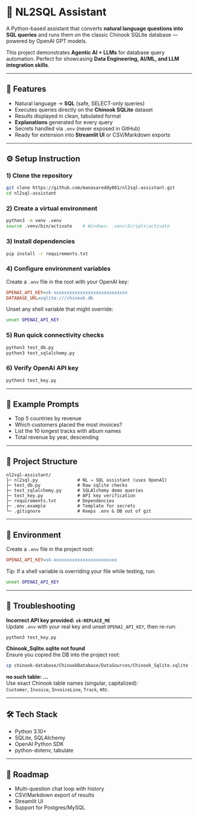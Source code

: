 # 🧠 NL2SQL Assistant

A Python-based assistant that converts **natural language questions into SQL queries** and runs them on the classic Chinook SQLite database — powered by OpenAI GPT models.

This project demonstrates **Agentic AI + LLMs** for database query automation. Perfect for showcasing **Data Engineering, AI/ML, and LLM integration skills**.

---

## 🚀 Features
- Natural language → **SQL** (safe, SELECT-only queries)
- Executes queries directly on the **Chinook SQLite** dataset
- Results displayed in clean, tabulated format
- **Explanations** generated for every query
- Secrets handled via `.env` (never exposed in GitHub)
- Ready for extension into **Streamlit UI** or CSV/Markdown exports

---

## ⚙️ Setup Instruction

### 1) Clone the repository
~~~bash
git clone https://github.com/manasareddy061/nl2sql-assistant.git
cd nl2sql-assistant
~~~

### 2) Create a virtual environment
~~~bash
python3 -m venv .venv
source .venv/bin/activate    # Windows: .venv\Scripts\activate
~~~

### 3) Install dependencies
~~~bash
pip install -r requirements.txt
~~~

### 4) Configure environment variables
Create a `.env` file in the root with your OpenAI key:

~~~ini
OPENAI_API_KEY=sk-xxxxxxxxxxxxxxxxxxxxxxxxxxxx
DATABASE_URL=sqlite:///chinook.db
~~~

Unset any shell variable that might override:
~~~bash
unset OPENAI_API_KEY
~~~

### 5) Run quick connectivity checks
~~~bash
python3 test_db.py
python3 test_sqlalchemy.py
~~~

### 6) Verify OpenAI API key
~~~bash
python3 test_key.py
~~~

---

## 🧪 Example Prompts

- Top 5 countries by revenue  
- Which customers placed the most invoices?  
- List the 10 longest tracks with album names  
- Total revenue by year, descending  

---

## 📂 Project Structure
~~~text
nl2sql-assistant/
├─ nl2sql.py               # NL → SQL assistant (uses OpenAI)
├─ test_db.py              # Raw sqlite checks
├─ test_sqlalchemy.py      # SQLAlchemy demo queries
├─ test_key.py             # API key verification
├─ requirements.txt        # Dependencies
├─ .env.example            # Template for secrets
└─ .gitignore              # Keeps .env & DB out of git
~~~

---

## 🔑 Environment

Create a `.env` file in the project root:

~~~ini
OPENAI_API_KEY=sk-xxxxxxxxxxxxxxxxxxxxxxxx
~~~

Tip: If a shell variable is overriding your file while testing, run:

~~~bash
unset OPENAI_API_KEY
~~~

---

## 🧰 Troubleshooting

**Incorrect API key provided: `sk-REPLACE_ME`**  
Update `.env` with your real key and unset `OPENAI_API_KEY`, then re-run:
~~~bash
python3 test_key.py
~~~

**Chinook_Sqlite.sqlite not found**  
Ensure you copied the DB into the project root:
~~~bash
cp chinook-database/ChinookDatabase/DataSources/Chinook_Sqlite.sqlite .
~~~

**no such table: ...**  
Use exact Chinook table names (singular, capitalized):  
`Customer`, `Invoice`, `InvoiceLine`, `Track`, etc.

---

## 🛠 Tech Stack

- Python 3.10+  
- SQLite, SQLAlchemy  
- OpenAI Python SDK  
- python-dotenv, tabulate  

---

## 📌 Roadmap

- Multi-question chat loop with history  
- CSV/Markdown export of results  
- Streamlit UI  
- Support for Postgres/MySQL  


